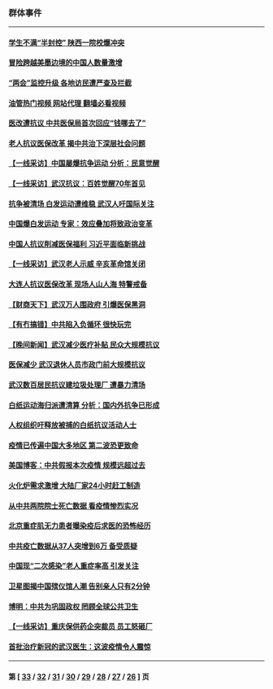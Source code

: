 ### 群体事件
---
#### [学生不满“半封控” 陕西一院校爆冲突](../../pages/ncid279/n13946647.md?03132045) 
#### [冒险跨越美墨边境的中国人数量激增](../../pages/ncid279/n13946742.md?03132045) 
#### [“两会”监控升级 各地访民遭严查及拦截](../../pages/ncid279/n13942702.md?03132045) 
#### [油管热门视频 网站代理 翻墙必看视频](http://138.2.39.72:81/youtube.html?epic-marker?03132045)
#### [医改遭抗议 中共医保局首次回应“钱哪去了”](../../pages/ncid279/n13938290.md?03132045) 
#### [老人抗议医保改革 揭中共治下深层社会问题](../../pages/ncid279/n13934963.md?03132045) 
#### [【一线采访】中国屡爆抗争运动 分析：民意觉醒](../../pages/ncid279/n13934024.md?03132045) 
#### [【一线采访】武汉抗议：百姓觉醒70年首见](../../pages/ncid279/n13931265.md?03132045) 
#### [抗争被清场 白发运动遭维稳 武汉人吁国际关注](../../pages/ncid279/n13931147.md?03132045) 
#### [中国爆白发运动 专家：效应叠加将致政治变革](../../pages/ncid279/n13931004.md?03132045) 
#### [中国人抗议削减医保福利 习近平面临新挑战](../../pages/ncid279/n13930530.md?03132045) 
#### [【一线采访】武汉老人示威 辛亥革命馆关闭](../../pages/ncid279/n13930368.md?03132045) 
#### [大连人抗议医保改革 现场人山人海 特警戒备](../../pages/ncid279/n13930248.md?03132045) 
#### [【财商天下】武汉万人围政府 引爆医保黑洞](../../pages/ncid279/n13927281.md?03132045) 
#### [【有冇搞错】中共陷入负循环 很快玩完](../../pages/ncid279/n13926140.md?03132045) 
#### [【晚间新闻】武汉减少医疗补贴 民众大规模抗议](../../pages/ncid279/n13925524.md?03132045) 
#### [医保减少 武汉退休人员市政门前大规模抗议](../../pages/ncid279/n13925389.md?03132045) 
#### [武汉数百居民抗议建垃圾处理厂 遭暴力清场](../../pages/ncid279/n13922269.md?03132045) 
#### [白纸运动海归派遭清算 分析：国内外抗争已形成](../../pages/ncid279/n13919416.md?03132045) 
#### [人权组织吁释放被捕的白纸抗议活动人士](../../pages/ncid279/n13917517.md?03132045) 
#### [疫情已传遍中国大多地区 第二波恐更致命](../../pages/ncid279/n13914332.md?03132045) 
#### [美国博客：中共假报本次疫情 规模远超过去](../../pages/ncid279/n13912604.md?03132045) 
#### [火化炉需求激增 大陆厂家24小时赶工制造](../../pages/ncid279/n13912205.md?03132045) 
#### [从中共两院院士死亡数据 看疫情惨烈实况](../../pages/ncid279/n13910619.md?03132045) 
#### [北京重症肌无力患者曝染疫后求医的恐怖经历](../../pages/ncid279/n13909480.md?03132045) 
#### [中共疫亡数据从37人突增到6万 备受质疑](../../pages/ncid279/n13907051.md?03132045) 
#### [中国现“二次感染”老人重症率高 引发关注](../../pages/ncid279/n13906493.md?03132045) 
#### [卫星图揭中国殡仪馆人潮 告别亲人只有2分钟](../../pages/ncid279/n13904053.md?03132045) 
#### [博明：中共为巩固政权 罔顾全球公共卫生](../../pages/ncid279/n13901752.md?03132045) 
#### [【一线采访】重庆保供药企突裁员 员工怒砸厂](../../pages/ncid279/n13901673.md?03132045) 
#### [首批治疗新冠的武汉医生：这波疫情令人震惊](../../pages/ncid279/n13900313.md?03132045) 

---
#### 第 [ [33](./33.md?03132045) / [32](./32.md?03132045) / [31](./31.md?03132045) / [30](./30.md?03132045) / [29](./29.md?03132045) / [28](./28.md?03132045) / [27](./27.md?03132045) / [26](./26.md?03132045) ] 页
